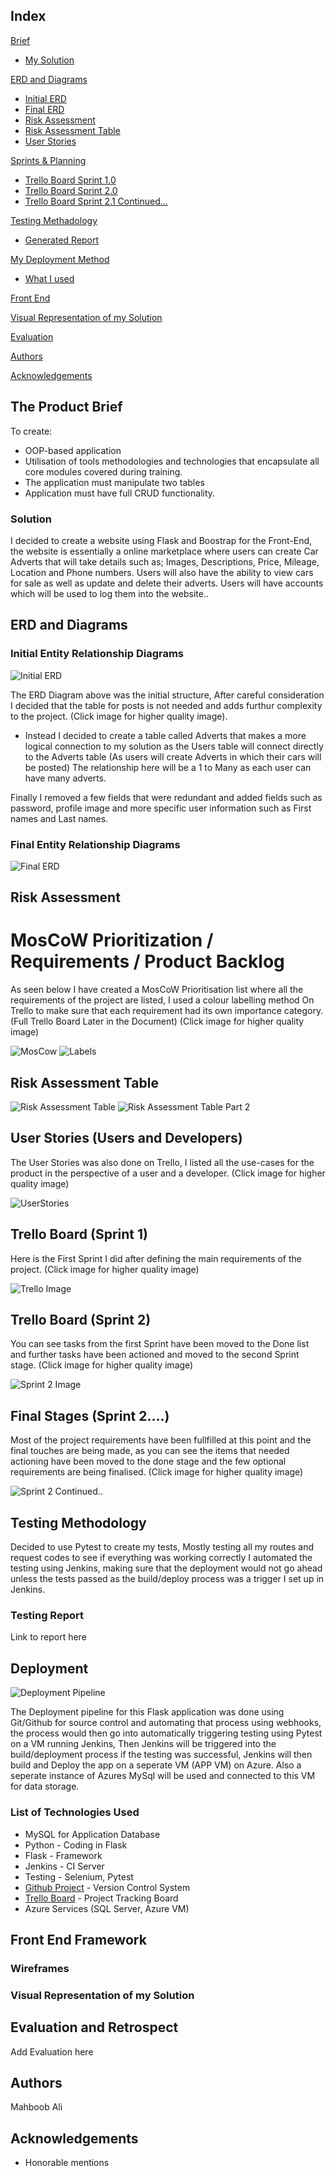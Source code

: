 ## Index
[Brief](#brief)
   * [My Solution](#mysolution)
   
[ERD and Diagrams](#erdanddiagrams)
   * [Initial ERD](#erd)
   * [Final ERD](#FinalErd)
   * [Risk Assessment](#riskassess)
   * [Risk Assessment Table](#risktable)
   * [User Stories](#userstories)

[Sprints & Planning](#spr1)
   * [Trello Board Sprint 1.0](#spr1)
   * [Trello Board Sprint 2.0](#spr2)
   * [Trello Board Sprint 2.1 Continued...](#sprF)
	
[Testing Methadology](#testingmethod)
   * [Generated Report](#testingreport)
     
[My Deployment Method](#deploymentmethod)
   * [What I used](#techused)
     
[Front End ](#frontend)

[Visual Representation of my Solution](#visrep)

[Evaluation](#improve)

[Authors](#authorsinv)

[Acknowledgements](#acknowledgements)

<a name="brief"></a>
## The Product Brief

To create:
* OOP-based application
* Utilisation of tools methodologies and technologies that encapsulate all core modules covered during training. 
* The application must manipulate two tables
* Application must have full CRUD functionality.

<a name="mysolution"></a>
### Solution

I decided to create a website using Flask and Boostrap for the Front-End, the website is essentially a online marketplace where
users can create Car Adverts that will take details such as; Images, Descriptions, Price, Mileage, Location and Phone numbers.
Users will also have the ability to view cars for sale as well as update and delete their adverts. Users will have accounts 
which will be used to log them into the website..

<a name="erdanddiagrams"></a>
## ERD and Diagrams

<a name="erd"></a>
### Initial Entity Relationship Diagrams
![Initial ERD](/images/initialERD.jpg)

The ERD Diagram above was the initial structure, After careful consideration I decided that the table for posts is not needed
and adds furthur complexity to the project. (Click image for higher quality image).

* Instead I decided to create a table called Adverts that makes a more logical connection to my solution as the Users table will connect
directly to the Adverts table (As users will create Adverts in which their cars will be posted) The relationship here will be a 1 to Many as each user can have many adverts. 

Finally I removed a few fields that were redundant and added fields such as password, profile image and more specific user information such as First names and Last names.  

<a name="FinalErd"></a>
### Final Entity Relationship Diagrams
![Final ERD](/images/finalerdtwo.jpg)

<a name="riskassess"></a>
## Risk Assessment
# MosCoW Prioritization / Requirements / Product Backlog

As seen below I have created a MosCoW Prioritisation list where all the requirements of the project are listed,
I used a colour labelling method On Trello to make sure that each requirement had its own importance category.
(Full Trello Board Later in the Document) (Click image for higher quality image)

![MosCow](/images/reqs.jpg) ![Labels](/images/Labels.jpg)

<a name="risktable"></a>
## Risk Assessment Table
![Risk Assessment Table](/images/risktable1.jpg)
![Risk Assessment Table Part 2](/images/risktable2.jpg)

<a name="userstories"></a>
## User Stories (Users and Developers)

The User Stories was also done on Trello, I listed all the use-cases for the product in the perspective of a user and a developer.
(Click image for higher quality image) 

![UserStories](/images/Userstories.jpg)

<a name="spr1"></a>
## Trello Board (Sprint 1)

Here is the First Sprint I did after defining the main requirements of the project. (Click image for higher quality image)

![Trello Image](/images/Trello.jpg)

<a name="spr2"></a>
## Trello Board (Sprint 2)

You can see tasks from the first Sprint have been moved to the Done list and further tasks have been actioned and moved to the second Sprint stage.
(Click image for higher quality image) 

![Sprint 2 Image](/images/sprint2.jpg)

<a name="sprF"></a>
## Final Stages (Sprint 2....)

Most of the project requirements have been fullfilled at this point and the final touches are being made, as you can see the items that needed actioning have been moved to the done stage and the few optional requirements are being finalised.
(Click image for higher quality image) 

![Sprint 2 Continued..](/images/finalsprint.jpg)



<a name="testingmethod"></a>
## Testing Methodology

Decided to use Pytest to create my tests, Mostly testing all my routes and request codes to see if everything was working correctly
I automated the testing using Jenkins, making sure that the deployment would not go ahead unless the tests passed as the build/deploy
process was a trigger I set up in Jenkins.

<a name="testingreport"></a>
### Testing Report

Link to report here

<a name="deploymentmethod"></a>
## Deployment

![Deployment Pipeline](/Documentation/pipeline.jpg)

The Deployment pipeline for this Flask application was done using Git/Github for source control and automating that process using
webhooks, the process would then go into automatically triggering testing using Pytest on a VM running Jenkins, Then Jenkins will
be triggered into the build/deployment process if the testing was successful, Jenkins will then build and Deploy the app on a seperate VM (APP VM) on Azure. Also a seperate instance of Azures MySql will be used and connected to this VM for data storage.


<a name="techused"></a>
### List of Technologies Used

* MySQL for Application Database
* Python - Coding in Flask
* Flask - Framework 
* Jenkins - CI Server
* Testing - Selenium, Pytest
* [Github Project](https://github.com/code-wizard91/Performance-Motors) - Version Control System
* [Trello Board](https://trello.com/b/5RcaZXRp) - Project Tracking Board
* Azure Services (SQL Server, Azure VM)

<a name="frontend"></a>
## Front End Framework
### Wireframes


<a name="visrep"></a>
### Visual Representation of my Solution

<a name="evaluation"></a>
## Evaluation and Retrospect

Add Evaluation here

<a name="authorsinv"></a>
## Authors

Mahboob Ali

<a name="acknowledgements"></a>
## Acknowledgements

* Honorable mentions
